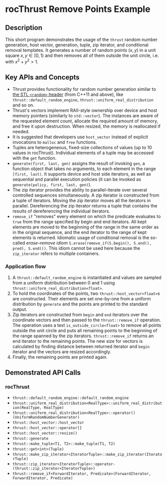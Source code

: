 # rocThrust Remove Points Example

## Description

This short program demonstrates the usage of the `thrust` random number generation, host vector, generation, tuple, zip iterator, and conditional removal templates.
It generates a number of random points $(x, y)$ in a unit square $x,y\in[0,1)$ and then removes all of them outside the unit circle, i.e. with $x^2 + y^2 > 1$.

## Key APIs and Concepts

- Thrust provides functionality for random number generation similar to [the STL `<random>` header](https://en.cppreference.com/w/cpp/header/random) (from C++11 and above), like `thrust::default_random_engine`, `thrust::uniform_real_distribution` and so on.
- Thrust's vectors implement RAII-style ownership over device and host memory pointers (similarly to `std::vector`). The instances are aware of the requested element count, allocate the required amount of memory, and free it upon destruction. When resized, the memory is reallocated if needed.
- It is suggested that developers use `host_vector` instead of explicit invocations to `malloc` and `free` functions.
- Tuples are heterogeneous, fixed-size collections of values (up to 10 values in rocThrust). Individual elements of a tuple may be accessed with the `get` function.
- `generate(first, last, gen)` assigns the result of invoking `gen`, a function object that takes no arguments, to each element in the range `[first, last)`. It supports device and host side iterators, as well as sequential and parallel execution policies (it can be invoked as `generate(policy, first, last, gen)`).
- The zip iterator provides the ability to parallel-iterate over several controlled sequences simultaneously. A zip iterator is constructed from a tuple of iterators. Moving the zip iterator moves all the iterators in parallel. Dereferencing the zip iterator returns a tuple that contains the results of dereferencing the individual iterators.
- `remove_if` "removes" every element on which the predicate evaluates to `true` from the range specified by begin and end iterators. All kept elements are moved to the beginning of the range in the same order as in the original sequence, and the end iterator to the range of kept elements is returned. Idiomatic usage of conditional removal is the so-called _erase–remove idiom_ `S.erase(remove_if(S.begin(), S.end(), pred), S.end())`. This idiom cannot be used here because the `zip_iterator` refers to multiple containers.

### Application flow

1. A `thrust::default_random_engine` is instantiated and values are sampled from a uniform distribution between 0 and 1 using `thrust::uniform_real_distribution<float>`.
2. To hold the coordinates of the points, two `thrust::host_vector<float>`s are constructed. Their elements are set one-by-one from a uniform distribution by `generate` and the points are printed to the standard output.
3. Zip iterators are constructed from `begin` and `end` iterators over the coordinate vectors and then passed to the `thrust::remove_if` operation. The operation uses a test `is_outside_circle<float>` to remove all points outside the unit circle and puts all remaining points to the beginning of the range spanned by the zip iterators. `thrust::remove_if` returns an end iterator to the remaining points. The new size for vectors is calculated by finding distance between returned iterator and `begin` iterator and the vectors are resized accordingly.
4. Finally, the remaining points are printed again.

## Demonstrated API Calls

### rocThrust

- `thrust::default_random_engine::default_random_engine`
- `thrust::uniform_real_distribution<RealType>::uniform_real_distribution(RealType, RealType)`
- `thrust::uniform_real_distribution<RealType>::operator()(UniformRandomNumberGenerator)`
- `thrust::host_vector::host_vector`
- `thrust::host_vector::operator[]`
- `thrust::host_vector::resize()`
- `thrust::generate`
- `thrust::make_tuple<T1, T2>::make_tuple(T1, T2)`
- `thrust::get<int>(Tuple)`
- `thrust::make_zip_iterator<IteratorTuple>::make_zip_iterator(IteratorTuple)`
- `thrust::zip_iterator<IteratorTuple>::operator-(thrust::zip_iterator<IteratorTuple>)`
- `thrust::remove_if<ForwardIterator, Predicate>(ForwardIterator, ForwardIterator, Predicate)`
